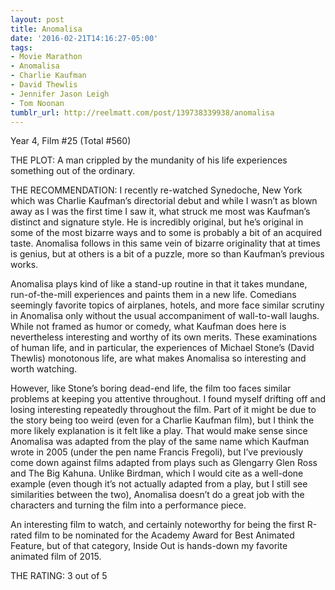 ```yaml
---
layout: post
title: Anomalisa
date: '2016-02-21T14:16:27-05:00'
tags:
- Movie Marathon
- Anomalisa
- Charlie Kaufman
- David Thewlis
- Jennifer Jason Leigh
- Tom Noonan
tumblr_url: http://reelmatt.com/post/139738339938/anomalisa
---
```

Year 4, Film #25 (Total #560)

THE PLOT: A man crippled by the mundanity of his life experiences something out of the ordinary.

THE RECOMMENDATION: I recently re-watched Synedoche, New York which was Charlie Kaufman’s directorial debut and while I wasn’t as blown away as I was the first time I saw it, what struck me most was Kaufman’s distinct and signature style. He is incredibly original, but he’s original in some of the most bizarre ways and to some is probably a bit of an acquired taste. Anomalisa follows in this same vein of bizarre originality that at times is genius, but at others is a bit of a puzzle, more so than Kaufman’s previous works.

Anomalisa plays kind of like a stand-up routine in that it takes mundane, run-of-the-mill experiences and paints them in a new life. Comedians seemingly favorite topics of airplanes, hotels, and more face similar scrutiny in Anomalisa only without the usual accompaniment of wall-to-wall laughs. While not framed as humor or comedy, what Kaufman does here is nevertheless interesting and worthy of its own merits. These examinations of human life, and in particular, the experiences of Michael Stone’s (David Thewlis) monotonous life, are what makes Anomalisa so interesting and worth watching.

However, like Stone’s boring dead-end life, the film too faces similar problems at keeping you attentive throughout. I found myself drifting off and losing interesting repeatedly throughout the film. Part of it might be due to the story being too weird (even for a Charlie Kaufman film), but I think the more likely explanation is it felt like a play. That would make sense since Anomalisa was adapted from the play of the same name which Kaufman wrote in 2005 (under the pen name Francis Fregoli), but I’ve previously come down against films adapted from plays such as Glengarry Glen Ross and The Big Kahuna. Unlike Birdman, which I would cite as a well-done example (even though it’s not actually adapted from a play, but I still see similarities between the two), Anomalisa doesn’t do a great job with the characters and turning the film into a performance piece.

An interesting film to watch, and certainly noteworthy for being the first R-rated film to be nominated for the Academy Award for Best Animated Feature, but of that category, Inside Out is hands-down my favorite animated film of 2015.

THE RATING: 3 out of 5
